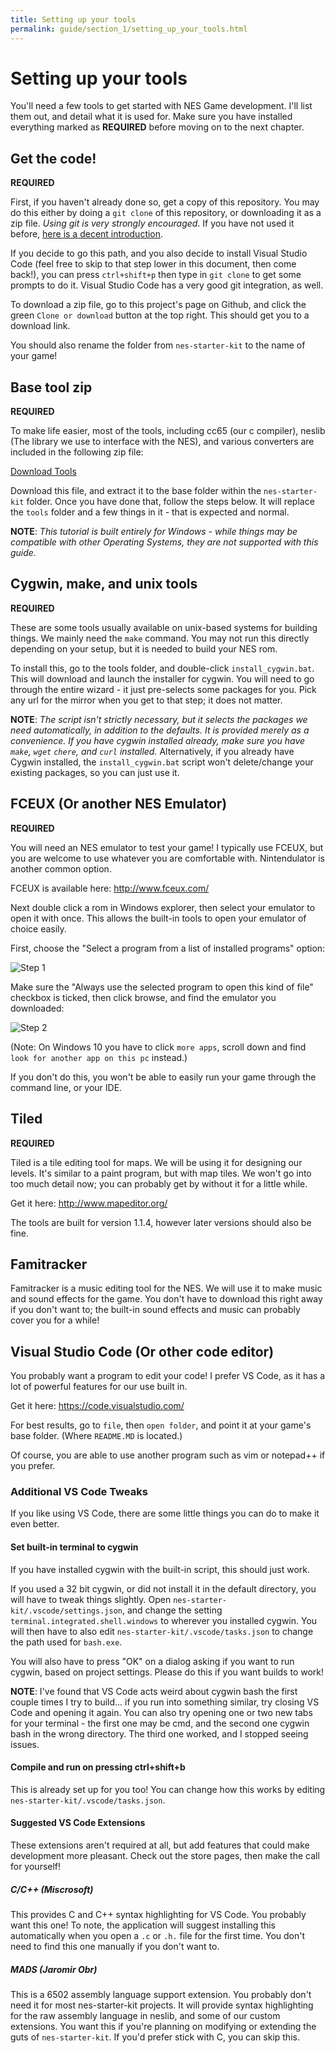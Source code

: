 ```yaml
---
title: Setting up your tools
permalink: guide/section_1/setting_up_your_tools.html
---
```

# Setting up your tools

You'll need a few tools to get started with NES Game development. I'll list them out, and detail what it is used for.
Make sure you have installed everything marked as **REQUIRED** before moving on to the next chapter.

## Get the code!

**REQUIRED**

First, if you haven't already done so, get a copy of this repository. You may do this either by doing a `git clone` of
this repository, or downloading it as a zip file. *Using git is very strongly encouraged*. If you have not used it before,
[here is a decent introduction](https://www.git-tower.com/learn/git/ebook/en/command-line/basics/why-use-version-control).

If you decide to go this path, and you also decide to install Visual Studio Code (feel free to skip to that step lower
in this document, then come back!), you can press `ctrl+shift+p` then type in `git clone` to get some prompts to do it.
Visual Studio Code has a very good git integration, as well.


To download a zip file, go to this project's page on Github, and click the green `Clone or download` button at the top right.
This should get you to a download link.

You should also rename the folder from `nes-starter-kit` to the name of your game!

## Base tool zip

**REQUIRED**

To make life easier, most of the tools, including cc65 (our c compiler), neslib (The library we use to interface with
the NES), and various converters are included in the following zip file: 

[Download Tools](http://cpprograms.net/devnull/nes_starter_kit_tools.zip)

Download this file, and extract it to the base folder within the `nes-starter-kit` folder. Once 
you have done that, follow the steps below. It will replace the `tools` folder and a few things in
it - that is expected and normal.

**NOTE**: _This tutorial is built entirely for Windows - while things may be compatible with other 
Operating Systems, they are not supported with this guide._

## Cygwin, make, and unix tools

**REQUIRED**

These are some tools usually available on unix-based systems for building things. We mainly need the `make` command. 
You may not run this directly depending on your setup, but it is needed to build your NES rom.

To install this, go to the tools folder, and double-click `install_cygwin.bat`. This will download and launch the installer
for cygwin. You will need to go through the entire wizard - it just pre-selects some packages for you. Pick any url for the 
mirror when you get to that step; it does not matter.

**NOTE**: _The script isn't strictly necessary, but it selects the packages we need automatically, in addition to the defaults.
It is provided merely as a convenience. If you have cygwin installed already, make sure you have `make`, `wget` `chere`, and `curl`
installed._ Alternatively, if you already have Cygwin installed, the `install_cygwin.bat` script won't delete/change your existing 
packages, so you can just use it.

## FCEUX (Or another NES Emulator)

**REQUIRED**

You will need an NES emulator to test your game! I typically use FCEUX, but you are welcome to use whatever you are comfortable
with. Nintendulator is another common option.

FCEUX is available here: http://www.fceux.com/

Next double click a rom in Windows explorer, then select your emulator to open it with once. This allows
the built-in tools to open your emulator of choice easily.

First, choose the "Select a program from a list of installed programs" option:

![Step 1](../images/fceux_1.png)

Make sure the "Always use the selected program to open this kind of file" checkbox is ticked, then click browse, and find the
emulator you downloaded: 

![Step 2](../images/fceux_2.png)

(Note: On Windows 10 you have to click `more apps`, scroll down and find `look for another app on this pc` instead.) 

If you don't do this, you won't be able to easily run your game through the command line, or your IDE.

## Tiled

**REQUIRED**

Tiled is a tile editing tool for maps. We will be using it for designing our levels. It's similar to a paint program, but
with map tiles. We won't go into too much detail now; you can probably get by without it for a little while.

Get it here: http://www.mapeditor.org/

The tools are built for version 1.1.4, however later versions should also be fine.

## Famitracker

Famitracker is a music editing tool for the NES. We will use it to make music and sound effects for the
game. You don't have to download this right away if you don't want to; the built-in sound effects and 
music can probably cover you for a while!

## Visual Studio Code (Or other code editor)

You probably want a program to edit your code! I prefer VS Code, as it has a lot of powerful features for our use built in.

Get it here: https://code.visualstudio.com/

For best results, go to `file`, then `open folder`, and point it at your game's base folder. (Where `README.MD` is located.)

Of course, you are able to use another program such as vim or notepad++ if you prefer.

### Additional VS Code Tweaks

If you like using VS Code, there are some little things you can do to make it even better. 

#### Set built-in terminal to cygwin

If you have installed cygwin with the built-in script, this should just work. 

If you used a 32 bit cygwin, or did not install it in the default directory, you will have to tweak things slightly. 
Open `nes-starter-kit/.vscode/settings.json`, and change the setting `terminal.integrated.shell.windows` to wherever you 
installed cygwin. You will then have to also edit `nes-starter-kit/.vscode/tasks.json` to change the path used for 
`bash.exe`.

You will also have to press "OK" on a dialog asking if you want to run cygwin, based on project settings. Please do
this if you want builds to work!

**NOTE**: I've found that VS Code acts weird about cygwin bash the first couple times I try to build... if you run into
something similar, try closing VS Code and opening it again. You can also try opening one or two new tabs for your
terminal - the first one may be cmd, and the second one cygwin bash in the wrong directory. The third one worked,
and I stopped seeing issues.

#### Compile and run on pressing ctrl+shift+b

This is already set up for you too! You can change how this works by editing `nes-starter-kit/.vscode/tasks.json`.

#### Suggested VS Code Extensions

These extensions aren't required at all, but add features that could make development more pleasant. 
Check out the store pages, then make the call for yourself!

##### C/C++ (Miscrosoft)

This provides C and C++ syntax highlighting for VS Code. You probably want this one! To note, the application will suggest
installing this automatically when you open a `.c` or `.h.` file for the first time. You don't need to find this one
manually if you don't want to.

##### MADS (Jaromir Obr)

This is a 6502 assembly language support extension. You probably don't need it for most nes-starter-kit projects.
It will provide syntax highlighting for the raw assembly language in neslib, and some of our custom extensions.
You want this if you're planning on modifying or extending the guts of `nes-starter-kit`. If you'd prefer stick with C,
you can skip this.